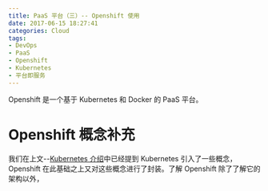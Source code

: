 ```yaml
---
title: PaaS 平台（三）-- Openshift 使用
date: 2017-06-15 18:27:41
categories: Cloud
tags: 
- DevOps
- PaaS
- Openshift
- Kubernetes
- 平台即服务
---
```

Openshift 是一个基于 Kubernetes 和 Docker 的 PaaS 平台。

# Openshift 概念补充

我们在上文--[Kubernetes 介绍](https://www.duyidong.com/2017/06/15/kubernetes-infrastructure/)中已经提到 Kubernetes 引入了一些概念，Openshift 在此基础之上又对这些概念进行了封装。了解 Openshift 除了了解它的架构以外，
